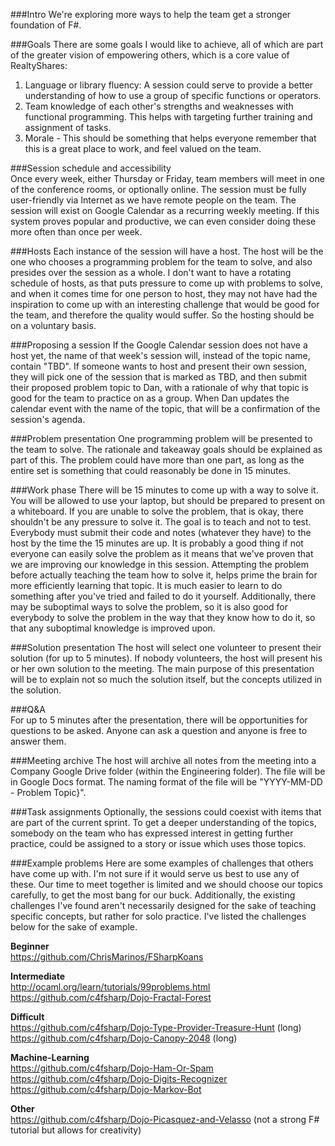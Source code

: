 ###Intro
We're exploring more ways to help the team get a stronger foundation of F#.  

###Goals
There are some goals I would like to achieve, all of which are part of the greater vision of empowering others, which is a core value of RealtyShares:  
1. Language or library fluency: A session could serve to provide a better understanding of how to use a group of specific functions or operators. 
2. Team knowledge of each other's strengths and weaknesses with functional programming. This helps with targeting further training and assignment of tasks.  
3. Morale - This should be something that helps everyone remember that this is a great place to work, and feel valued on the team.

###Session schedule and accessibility  
Once every week, either Thursday or Friday, team members will meet in one of the conference rooms, or optionally online. The session must be fully user-friendly via Internet as we have remote people on the team. The session will exist on Google Calendar as a recurring weekly meeting. If this system proves popular and productive, we can even consider doing these more often than once per week.

###Hosts
Each instance of the session will have a host. The host will be the one who chooses a programming problem for the team to solve, and also presides over the session as a whole. I don't want to have a rotating schedule of hosts, as that puts pressure to come up with problems to solve, and when it comes time for one person to host, they may not have had the inspiration to come up with an interesting challenge that would be good for the team, and therefore the quality would suffer. So the hosting should be on a voluntary basis.

###Proposing a session
If the Google Calendar session does not have a host yet, the name of that week's session will, instead of the topic name, contain "TBD". If someone wants to host and present their own session, they will pick one of the session that is marked as TBD, and then submit their proposed problem topic to Dan, with a rationale of why that topic is good for the team to practice on as a group. When Dan updates the calendar event with the name of the topic, that will be a confirmation of the session's agenda.   

###Problem presentation 
One programming problem will be presented to the team to solve. The rationale and takeaway goals should be explained as part of this. The problem could have more than one part, as long as the entire set is something that could reasonably be done in 15 minutes. 

###Work phase 
There will be 15 minutes to come up with a way to solve it. You will be allowed to use your laptop, but should be prepared to present on a whiteboard. If you are unable to solve the problem, that is okay, there shouldn't be any pressure to solve it. The goal is to teach and not to test. Everybody must submit their code and notes (whatever they have) to the host by the time the 15 minutes are up. It is probably a good thing if not everyone can easily solve the problem as it means that we've proven that we are improving our knowledge in this session. Attempting the problem before actually teaching the team how to solve it, helps prime the brain for more efficiently learning that topic. It is much easier to learn to do something after you've tried and failed to do it yourself. Additionally, there may be suboptimal ways to solve the problem, so it is also good for everybody to solve the problem in the way that they know how to do it, so that any suboptimal knowledge is improved upon.

###Solution presentation
The host will select one volunteer to present their solution (for up to 5 minutes). If nobody volunteers, the host will present his or her own solution to the meeting. The main purpose of this presentation will be to explain not so much the solution itself, but the concepts utilized in the solution.

###Q&A   
For up to 5 minutes after the presentation, there will be opportunities for questions to be asked. Anyone can ask a question and anyone is free to answer them.  

###Meeting archive
The host will archive all notes from the meeting into a Company Google Drive folder (within the Engineering folder). The file will be in Google Docs format. The naming format of the file will be "YYYY-MM-DD - Problem Topic}".

###Task assignments
Optionally, the sessions could coexist with items that are part of the current sprint. To get a deeper understanding of the topics, somebody on the team who has expressed interest in getting further practice, could be assigned to a story or issue which uses those topics.

###Example problems
Here are some examples of challenges that others have come up with. I'm not sure if it would serve us best to use any of these. Our time to meet together is limited and we should choose our topics carefully, to get the most bang for our buck. Additionally, the existing challenges I've found aren't necessarily designed for the sake of teaching specific concepts, but rather for solo practice. I've listed the challenges below for the sake of example. 

**Beginner**  
https://github.com/ChrisMarinos/FSharpKoans

**Intermediate**  
http://ocaml.org/learn/tutorials/99problems.html
https://github.com/c4fsharp/Dojo-Fractal-Forest

**Difficult**  
https://github.com/c4fsharp/Dojo-Type-Provider-Treasure-Hunt (long)
https://github.com/c4fsharp/Dojo-Canopy-2048 (long)

**Machine-Learning**  
https://github.com/c4fsharp/Dojo-Ham-Or-Spam
https://github.com/c4fsharp/Dojo-Digits-Recognizer 
https://github.com/c4fsharp/Dojo-Markov-Bot

**Other**  
https://github.com/c4fsharp/Dojo-Picasquez-and-Velasso (not a strong F# tutorial but allows for creativity)


